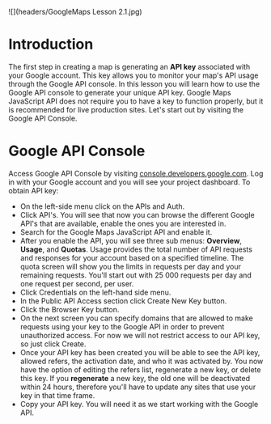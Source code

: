 ![](headers/GoogleMaps Lesson 2.1.jpg)
# Introduction

The first step in creating a map is generating an **API key** associated with your Google account. This key allows you to monitor your map's API usage through the Google API console. In this lesson you will learn how to use the Google API console to generate your unique API key. Google Maps JavaScript API does not require you to have a key to function properly, but it is recommended for live production sites. Let's start out by visiting the Google API Console.

# Google API Console

Access Google API Console by visiting [console.developers.google.com](https://console.developers.google.com). Log in with your Google account and you will see your project dashboard. To obtain API key:

* On the left-side menu click on the APIs and Auth.
* Click API's. You will see that now you can browse the different Google API's that are available, enable the ones you are interested in.
* Search for the Google Maps JavaScript API and enable it.
* After you enable the API, you will see three sub menus: **Overview**, **Usage**, and **Quotas**. Usage provides the total number of API requests and responses for your account based on a specified timeline. The quota screen will show you the limits in requests per day and your remaining requests. You'll start out with 25 000 requests per day and one request per second, per user.
* Click Credentials on the left-hand side menu.
* In the Public API Access section click Create New Key button.
* Click the Browser Key button.
* On the next screen you can specify domains that are allowed to make requests using your key to the Google API in order to prevent unauthorized access. For now we will not restrict access to our API key, so just click Create.
* Once your API key has been created you will be able to see the API key, allowed refers, the activation date, and who it was activated by. You now have the option of editing the refers list, regenerate a new key, or delete this key. If you **regenerate** a new key, the old one will be deactivated within 24 hours, therefore you'll have to update any sites that use your key in that time frame.
* Copy your API key. You will need it as we start working with the Google API.